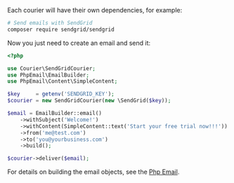 Each courier will have their own dependencies, for example:

```bash
# Send emails with SendGrid
composer require sendgrid/sendgrid
```

Now you just need to create an email and send it:

```php
<?php

use Courier\SendGridCourier;
use PhpEmail\EmailBuilder;
use PhpEmail\Content\SimpleContent;

$key     = getenv('SENDGRID_KEY');
$courier = new SendGridCourier(new \SendGrid($key));

$email = EmailBuilder::email()
    ->withSubject('Welcome!')
    ->withContent(SimpleContent::text('Start your free trial now!!!'))
    ->from('me@test.com')
    ->to('you@yourbusiness.com')
    ->build();

$courier->deliver($email);
```

For details on building the email objects, see the [Php Email](https://github.com/quartzy/php-email).
